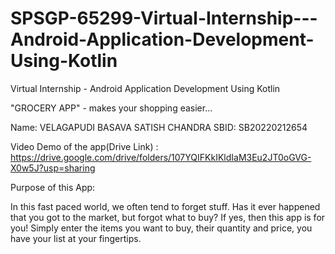 # SPSGP-65299-Virtual-Internship---Android-Application-Development-Using-Kotlin
Virtual Internship - Android Application Development Using Kotlin

"GROCERY APP" - makes your shopping easier...

Name: VELAGAPUDI BASAVA SATISH CHANDRA
SBID: SB20220212654

Video Demo of the app(Drive Link) : https://drive.google.com/drive/folders/107YQIFKkIKldIaM3Eu2JT0oGVG-X0w5J?usp=sharing

Purpose of this App:

In this fast paced world, we often tend to forget stuff. Has it ever happened that you got to the market, but forgot what to buy? If yes, then this app is for you! Simply enter the items you want to buy, their quantity and price, you have your list at your fingertips.
